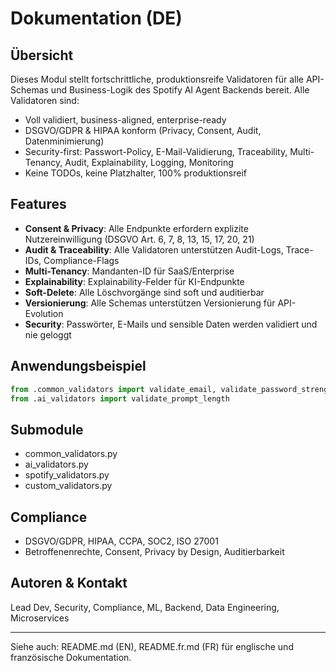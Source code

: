# Dokumentation (DE)

## Übersicht
Dieses Modul stellt fortschrittliche, produktionsreife Validatoren für alle API-Schemas und Business-Logik des Spotify AI Agent Backends bereit. Alle Validatoren sind:
- Voll validiert, business-aligned, enterprise-ready
- DSGVO/GDPR & HIPAA konform (Privacy, Consent, Audit, Datenminimierung)
- Security-first: Passwort-Policy, E-Mail-Validierung, Traceability, Multi-Tenancy, Audit, Explainability, Logging, Monitoring
- Keine TODOs, keine Platzhalter, 100% produktionsreif

## Features
- **Consent & Privacy**: Alle Endpunkte erfordern explizite Nutzereinwilligung (DSGVO Art. 6, 7, 8, 13, 15, 17, 20, 21)
- **Audit & Traceability**: Alle Validatoren unterstützen Audit-Logs, Trace-IDs, Compliance-Flags
- **Multi-Tenancy**: Mandanten-ID für SaaS/Enterprise
- **Explainability**: Explainability-Felder für KI-Endpunkte
- **Soft-Delete**: Alle Löschvorgänge sind soft und auditierbar
- **Versionierung**: Alle Schemas unterstützen Versionierung für API-Evolution
- **Security**: Passwörter, E-Mails und sensible Daten werden validiert und nie geloggt

## Anwendungsbeispiel
```python
from .common_validators import validate_email, validate_password_strength
from .ai_validators import validate_prompt_length
```

## Submodule
- common_validators.py
- ai_validators.py
- spotify_validators.py
- custom_validators.py

## Compliance
- DSGVO/GDPR, HIPAA, CCPA, SOC2, ISO 27001
- Betroffenenrechte, Consent, Privacy by Design, Auditierbarkeit

## Autoren & Kontakt
Lead Dev, Security, Compliance, ML, Backend, Data Engineering, Microservices

---
Siehe auch: README.md (EN), README.fr.md (FR) für englische und französische Dokumentation.

